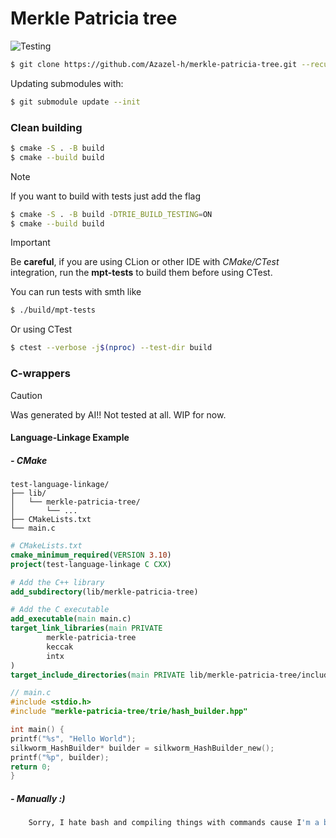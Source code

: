 # Merkle Patricia tree
![Testing](https://github.com/Azazel-h/merkle-patricia-tree/actions/workflows/cmake-multi-platform.yml/badge.svg)
```bash
$ git clone https://github.com/Azazel-h/merkle-patricia-tree.git --recursive
```
Updating submodules with:
```bash
$ git submodule update --init
```

### Clean building
```bash
$ cmake -S . -B build
$ cmake --build build
```
> [!NOTE]
> If you want to build with tests just add the flag
> ```bash
> $ cmake -S . -B build -DTRIE_BUILD_TESTING=ON
> $ cmake --build build
> ```

> [!IMPORTANT]
> Be **careful**, if you are using CLion or other IDE with _СMake/CTest_ integration,
> run the **mpt-tests** to build them before using CTest.

You can run tests with smth like
```bash
$ ./build/mpt-tests
```
Or using CTest
```bash
$ ctest --verbose -j$(nproc) --test-dir build
```

### C-wrappers

> [!CAUTION]
> Was generated by AI!! Not tested at all. WIP for now.
#### Language-Linkage Example
##### - CMake
```
test-language-linkage/
├── lib/
│   └── merkle-patricia-tree/
│       └── ...
├── CMakeLists.txt
└── main.c
```
```cmake 
# CMakeLists.txt
cmake_minimum_required(VERSION 3.10)
project(test-language-linkage C CXX)

# Add the C++ library
add_subdirectory(lib/merkle-patricia-tree)

# Add the C executable
add_executable(main main.c)
target_link_libraries(main PRIVATE
        merkle-patricia-tree
        keccak
        intx
)
target_include_directories(main PRIVATE lib/merkle-patricia-tree/include)
```
```c
// main.c
#include <stdio.h>
#include "merkle-patricia-tree/trie/hash_builder.hpp"

int main() {
printf("%s", "Hello World");
silkworm_HashBuilder* builder = silkworm_HashBuilder_new();
printf("%p", builder);
return 0;
}
```
##### - Manually :)
```bash
    Sorry, I hate bash and compiling things with commands cause I'm a bit dummy
```